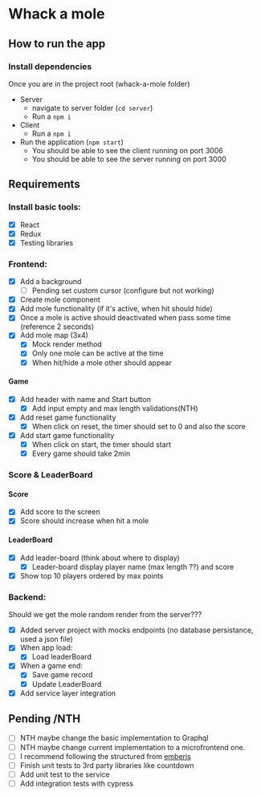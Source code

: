 # Whack a mole
## How to run the app
### Install dependencies
Once you are in the project root (whack-a-mole folder)
- Server
  - navigate to server folder (```cd server```)
  - Run a ```npm i```
- Client
  -  Run a ```npm i```
- Run the application (```npm start```)
  - You should be able to see the client running on port 3006
  - You should be able to see the server running on port 3000


## Requirements 
### Install basic tools: 
- [X] React
- [X] Redux
- [X] Testing libraries
### Frontend:
- [X] Add a background
  - [ ] Pending set custom cursor (configure but not working)
- [X] Create mole component
- [X] Add mole functionality (if it's active, when hit should hide)
- [X] Once a mole is active should deactivated when pass some time (reference 2 seconds)
- [X] Add mole map (3x4)
  - [X] Mock render method 
  - [X] Only one mole can be active at the time
  - [X] When hit/hide a mole other should appear

#### Game 
- [X] Add header with name and Start button
  - [x] Add input empty and max length validations(NTH)
- [X] Add reset game functionality
  - [X] When click on reset, the timer should set to 0 and also the score
- [X] Add start game functionality
  - [X] When click on start, the timer should start
  - [x] Every game should take 2min
### Score & LeaderBoard
#### Score
- [x] Add score to the screen
- [x] Score should increase when hit a mole

#### LeaderBoard
- [x] Add leader-board (think about where to display)
  - [x] Leader-board display player name (max length ??) and score
- [x] Show top 10 players ordered by max points

### Backend:
Should we get the mole random render from the server???
- [x] Added server project with mocks endpoints (no database persistance, used a json file)
- [X] When app load:
  - [X] Load leaderBoard
- [X] When a game end: 
  - [x] Save game record
  - [x] Update LeaderBoard 
- [x] Add service layer integration

## Pending /NTH
  - [ ] NTH maybe change the basic implementation to Graphql
  - [ ] NTH maybe change current implementation to a microfrontend one.
  - [ ] I recommend following the structured from [emberjs](https://cli.emberjs.com/release/advanced-use/project-layouts/)
  - [ ] Finish unit tests to 3rd party libraries like countdown
  - [ ] Add unit test to the service
  - [ ] Add integration tests with cypress